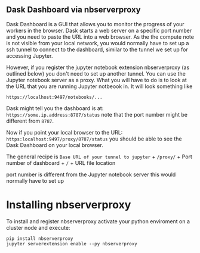 ## Dask Dashboard via nbserverproxy

Dask Dashboard is a GUI that allows you to monitor the progress of your workers in the browser.
Dask starts a web server on a specific port number and you need to paste the URL into a web browser.
As the the compute note is not visible from your local network, you would normally have to set up a ssh tunnel to connect to the dashboard, similar to the tunnel we set up for accessing Jupyter. 

However, if you register the jupyter notebook extension nbserverproxy (as outlined below) you don't need to 
set up another tunnel. You can use the Jupyter notebook server as a proxy. What you will have to do is to look
at the URL that you are running Jupyter notbeook in. It will look something like

`https://localhost:9497/notebooks/...`

Dask might tell you the dashboard is at:
`https://some.ip.address:8787/status`
note that the port number might be different from `8787`.


Now if you point your local browser to the URL:
`https:localhost:9497/proxy/8787/status` 
you should be able to see the Dask Dashboard on your local browser.

The general recipe is
`Base URL of your tunnel to jupyter` + `/proxy/` + Port number of dashboard + `/` + URL file location

port number is different from the Jupyter notebook server this would normally have to set up


# Installing nbserverproxy

To install and register nbserverproxy activate your python enviroment on a cluster node and  execute:
```
pip install nbserverproxy
jupyter serverextension enable --py nbserverproxy
```
